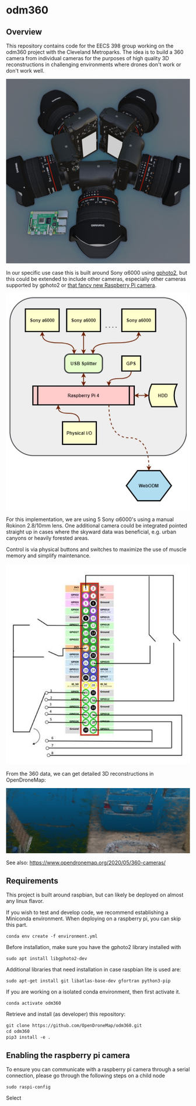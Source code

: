 # odm360

## Overview

This repository contains code for the EECS 398 group working on the odm360 project with the Cleveland Metroparks. The idea is to build a 360 camera from individual cameras for the purposes of high quality 3D reconstructions in challenging environments where drones don't work or don't work well.

![](images/cameras5.jpg)

In our specific use case this is built around Sony α6000 using [gphoto2](http://gphoto.org/), but this could be extended to include other cameras, especially other cameras supported by gphoto2 or [that fancy new Raspberry Pi camera](https://www.raspberrypi.org/products/raspberry-pi-high-quality-camera/).

![](images/overallschematic.JPG)

For this implementation, we are using 5 Sony α6000's using a manual Rokinon 2.8/10mm lens. One additional camera could be integrated pointed straight up in cases where the skyward data was beneficial, e.g. urban canyons or heavily forested areas.

Control is via physical buttons and switches to maximize the use of muscle memory and simplify maintenance.

![](images/gpiolayout.JPG)

From the 360 data, we can get detailed 3D reconstructions in OpenDroneMap:

![](images/points.jpg)

See also: https://www.opendronemap.org/2020/05/360-cameras/

## Requirements

This project is built around raspbian, but can likely be deployed on almost any linux flavor.

If you wish to test and develop code, we recommend establishing a Miniconda environment.
When deploying on a raspberry pi, you can skip this part.
```
conda env create -f environment.yml
```
Before installation, make sure you have the gphoto2 library installed with
```
sudo apt install libgphoto2-dev
```
Additional libraries that need installation in case raspbian lite is used are:
```
sudo apt-get install git libatlas-base-dev gfortran python3-pip
```
If you are working on a isolated conda environment, then first activate it.
```
conda activate odm360
```
Retrieve and install (as developer) this repository:
```
git clone https://github.com/OpenDroneMap/odm360.git
cd odm360
pip3 install -e .
```

## Enabling the raspberry pi camera
To ensure you can communicate with a raspberry pi camera through a serial connection, please go through the following steps on a child node
```
sudo raspi-config
```
Select 